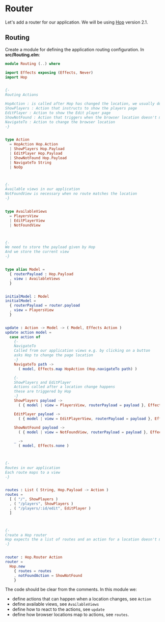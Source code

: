 # Router

Let's add a router for our application. We will be using [Hop](https://github.com/sporto/hop) version 2.1.

## Routing

Create a module for defining the application routing configuration. In __src/Routing.elm__:

```elm
module Routing (..) where

import Effects exposing (Effects, Never)
import Hop


{-
Routing Actions

HopAction : is called after Hop has changed the location, we usually don't care about this action
ShowPlayers : Action that instructs to show the players page
EditPlayer : Action to show the Edit player page
ShowNotFound : Action that triggers when the browser location doesn't match any of our routes
NavigateTo : Action to change the browser location
-}


type Action
  = HopAction Hop.Action
  | ShowPlayers Hop.Payload
  | EditPlayer Hop.Payload
  | ShowNotFound Hop.Payload
  | NavigateTo String
  | NoOp



{-
Available views in our application
NotFoundView is necessary when no route matches the location
-}


type AvailableViews
  = PlayersView
  | EditPlayerView
  | NotFoundView



{-
We need to store the payload given by Hop
And we store the current view
-}


type alias Model =
  { routerPayload : Hop.Payload
  , view : AvailableViews
  }


initialModel : Model
initialModel =
  { routerPayload = router.payload
  , view = PlayersView
  }


update : Action -> Model -> ( Model, Effects Action )
update action model =
  case action of
    {-
    NavigateTo
    Called from our application views e.g. by clicking on a button
    asks Hop to change the page location
    -}
    NavigateTo path ->
      ( model, Effects.map HopAction (Hop.navigateTo path) )

    {-
    ShowPlayers and EditPlayer
    Actions called after a location change happens
    these are triggered by Hop
    -}
    ShowPlayers payload ->
      ( { model | view = PlayersView, routerPayload = payload }, Effects.none )

    EditPlayer payload ->
      ( { model | view = EditPlayerView, routerPayload = payload }, Effects.none )
      
    ShowNotFound payload ->
      ( { model | view = NotFoundView, routerPayload = payload }, Effects.none )

    _ ->
      ( model, Effects.none )



{-
Routes in our application
Each route maps to a view
-}


routes : List ( String, Hop.Payload -> Action )
routes =
  [ ( "/", ShowPlayers )
  , ( "/players", ShowPlayers )
  , ( "/players/:id/edit", EditPlayer )
  ]



{-
Create a Hop router
Hop expects the a list of routes and an action for a location doesn't match
-}


router : Hop.Router Action
router =
  Hop.new
    { routes = routes
    , notFoundAction = ShowNotFound
    }


```

The code should be clear from the comments. In this module we:

- define actions that can happen when a location changes, see `Action`
- define available views, see `AvailableViews`
- define how to react to the actions, see `update`
- define how browser locations map to actions, see `routes`.




